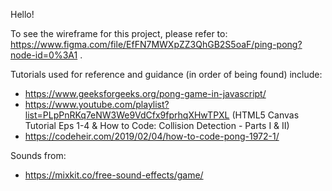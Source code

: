 Hello!

To see the wireframe for this project, please refer to: https://www.figma.com/file/EfFN7MWXpZZ3QhGB2S5oaF/ping-pong?node-id=0%3A1 .

Tutorials used for reference and guidance (in order of being found) include:
- https://www.geeksforgeeks.org/pong-game-in-javascript/
- https://www.youtube.com/playlist?list=PLpPnRKq7eNW3We9VdCfx9fprhqXHwTPXL (HTML5 Canvas Tutorial Eps 1-4 & How to Code: Collision Detection - Parts I & II)
- https://codeheir.com/2019/02/04/how-to-code-pong-1972-1/ 

Sounds from:
- https://mixkit.co/free-sound-effects/game/